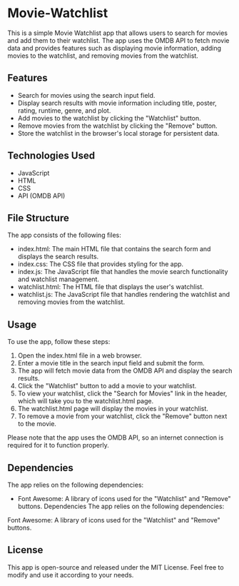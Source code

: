 # Movie-Watchlist
This is a simple Movie Watchlist app that allows users to search for movies and add them to their watchlist. The app uses the OMDB API to fetch movie data and provides features such as displaying movie information, adding movies to the watchlist, and removing movies from the watchlist.

## Features
- Search for movies using the search input field.
- Display search results with movie information including title, poster, rating, runtime, genre, and plot.
- Add movies to the watchlist by clicking the "Watchlist" button.
- Remove movies from the watchlist by clicking the "Remove" button.
- Store the watchlist in the browser's local storage for persistent data.

## Technologies Used
- JavaScript
- HTML
- CSS
- API (OMDB API)

## File Structure
The app consists of the following files:

- index.html: The main HTML file that contains the search form and displays the search results.
- index.css: The CSS file that provides styling for the app.
- index.js: The JavaScript file that handles the movie search functionality and watchlist management.
- watchlist.html: The HTML file that displays the user's watchlist.
- watchlist.js: The JavaScript file that handles rendering the watchlist and removing movies from the watchlist.

## Usage
To use the app, follow these steps:

1. Open the index.html file in a web browser.
2. Enter a movie title in the search input field and submit the form.
3. The app will fetch movie data from the OMDB API and display the search results.
4. Click the "Watchlist" button to add a movie to your watchlist.
5. To view your watchlist, click the "Search for Movies" link in the header, which will take you to the watchlist.html page.
6. The watchlist.html page will display the movies in your watchlist.
7. To remove a movie from your watchlist, click the "Remove" button next to the movie.

Please note that the app uses the OMDB API, so an internet connection is required for it to function properly.
## Dependencies
The app relies on the following dependencies:

- Font Awesome: A library of icons used for the "Watchlist" and "Remove" buttons.
Dependencies
The app relies on the following dependencies:

Font Awesome: A library of icons used for the "Watchlist" and "Remove" buttons.

## License
This app is open-source and released under the MIT License. Feel free to modify and use it according to your needs.
